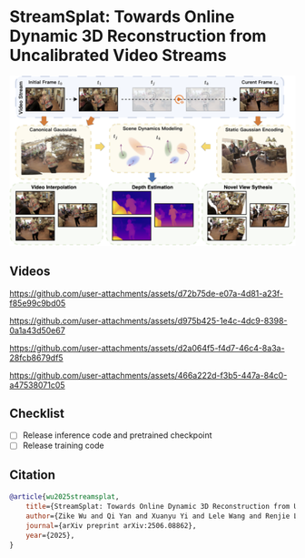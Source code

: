 # StreamSplat: Towards Online Dynamic 3D Reconstruction from Uncalibrated Video Streams

<div  align="center">    
<img src="./assets/teaser.png" alt="results" width="800">
</div>

## Videos

https://github.com/user-attachments/assets/d72b75de-e07a-4d81-a23f-f85e99c9bd05

https://github.com/user-attachments/assets/d975b425-1e4c-4dc9-8398-0a1a43d50e67

https://github.com/user-attachments/assets/d2a064f5-f4d7-46c4-8a3a-28fcb8679df5

https://github.com/user-attachments/assets/466a222d-f3b5-447a-84c0-a47538071c05

## Checklist
- [ ] Release inference code and pretrained checkpoint
- [ ] Release training code

## Citation
```bibtex
@article{wu2025streamsplat,
    title={StreamSplat: Towards Online Dynamic 3D Reconstruction from Uncalibrated Video Streams}, 
    author={Zike Wu and Qi Yan and Xuanyu Yi and Lele Wang and Renjie Liao},
    journal={arXiv preprint arXiv:2506.08862},
    year={2025},
}
```
